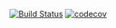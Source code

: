 [![Build Status](https://travis-ci.org/amdalal/misc.svg?branch=master)](https://travis-ci.org/amdalal/misc)
[![codecov](https://codecov.io/gh/amdalal/misc/branch/master/graph/badge.svg)](https://codecov.io/gh/amdalal/misc)
